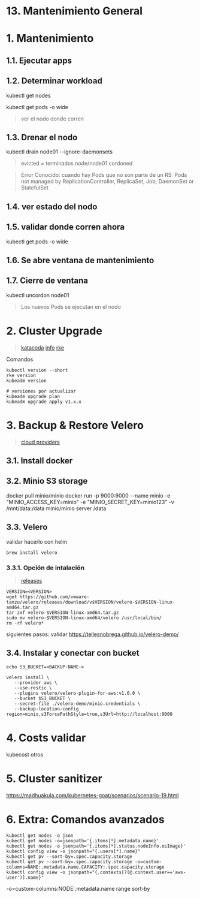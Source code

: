 # 13. Mantenimiento General <!-- omit in TOC -->

# 1. Mantenimiento
## 1.1. Ejecutar apps
## 1.2. Determinar workload
kubectl get nodes

kubectl get pods -o wide
> ver el nodo donde corren
## 1.3. Drenar el nodo
kubectl drain node01 --ignore-daemonsets
> evicted = terminados
> node/node01 cordoned

> Error Conocido: cuando hay Pods que no son parte de un RS:
>      Pods not managed by ReplicationController, ReplicaSet, Job, DaemonSet or StatefulSet

## 1.4. ver estado del nodo
## 1.5. validar donde corren ahora
kubectl get pods -o wide

## 1.6. Se abre ventana de mantenimiento
## 1.7. Cierre de ventana
kubectl uncordon node01

> Los nuevos Pods se ejecutan en el nodo

# 2. Cluster Upgrade
> [katacoda](https://www.katacoda.com/kierranm/scenarios/upgrade-k8s-cluster)
> [info](https://kubernetes.io/docs/tasks/administer-cluster/kubeadm/kubeadm-upgrade/)
> [rke](https://rancher.com/docs/rke/latest/en/upgrades/)

Comandos
```vim
kubectl version --short
rke version
kubeadm version

# versiones por actualizar
kubeadm upgrade plan
kubeadm upgrade apply v1.x.x
```

# 3. Backup & Restore Velero
> [cloud providers](https://velero.io/docs/v1.8/supported-providers/)

## 3.1. Install docker
## 3.2. Minio S3 storage
docker pull minio/minio
docker run -p 9000:9000 --name minio -e "MINIO_ACCESS_KEY=minio" -e "MINIO_SECRET_KEY=minio123" -v /mnt/data:/data minio/minio server /data

## 3.3. Velero
validar hacerlo con helm

```vim
brew install velero
```
### 3.3.1. Opción de intalación
>[releases](https://github.com/vmware-tanzu/velero/releases)
```vim
VERSION=<VERSION>
wget https://github.com/vmware-tanzu/velero/releases/download/v$VERSION/velero-$VERSION-linux-amd64.tar.gz
tar zxf velero-$VERSION-linux-amd64.tar.gz
sudo mv velero-$VERSION-linux-amd64/velero /usr/local/bin/
rm -rf velero*
```
 siguientes pasos: validar
 https://tellesnobrega.github.io/velero-demo/

## 3.4. Instalar y conectar con bucket
```vim
echo S3_BUCKET=<BACKUP-NAME->

velero install \
   --provider aws \
   --use-restic \
   --plugins velero/velero-plugin-for-aws:v1.0.0 \
   --bucket $S3_BUCKET \
   --secret-file ./velero-demo/minio.credentials \
   --backup-location-config region=minio,s3ForcePathStyle=true,s3Url=http://localhost:9000
```
# 4. Costs validar
kubecost
otros

# 5. Cluster sanitizer
https://madhuakula.com/kubernetes-goat/scenarios/scenario-19.html

# 6. Extra: Comandos avanzados
```vim
kubectl get nodes -o json
kubectl get nodes -o=jsonpath='{.items[*].metadata.name}'
kubectl get nodes -o jsonpath='{.items[*].status.nodeInfo.osImage}'
kubectl config view -o jsonpath="{.users[*].name}"
kubectl get pv --sort-by=.spec.capacity.storage
kubectl get pv --sort-by=.spec.capacity.storage -o=custom-columns=NAME:.metadata.name,CAPACITY:.spec.capacity.storage
kubectl config view -o jsonpath="{.contexts[?(@.context.user=='aws-user')].name}"
```

-o=custom-columns:NODE:.metadata.name
range
sort-by
